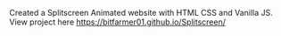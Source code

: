 Created a Splitscreen Animated website with HTML CSS and Vanilla JS.
View project here https://bitfarmer01.github.io/Splitscreen/
